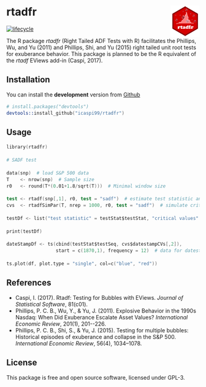 rtadfr <img src="man/figures/logo.png" align="right" width="15%" height="15%"/>
======================

[![lifecycle](https://img.shields.io/badge/lifecycle-experimental-orange.svg)](https://www.tidyverse.org/lifecycle/#experimental)


The R package *rtadfr* (Right Tailed ADF Tests with R) facilitates the Phillips, Wu, and Yu (2011) and Phillips, Shi, and Yu (2015) right tailed unit root tests for exuberance behavior. This package is planned to be the R equivalent of the *rtadf* EViews add-in (Caspi, 2017).

## Installation

You can install the **development** version from
[Github](https://github.com/icaspi99/rtadfr)

```s
# install.packages("devtools")
devtools::install_github("icaspi99/rtadfr")
```

## Usage

```s
library(rtadfr)

# SADF test

data(snp)  # load S&P 500 data
T    <- nrow(snp)  # Sample size
r0   <- round(T*(0.01+1.8/sqrt(T)))  # Minimal window size

test <- rtadf(snp[,1], r0, test = "sadf")  # estimate test statistic and date-stamping sequence
cvs  <- rtadfSimPar(T, nrep = 1000, r0, test = "sadf")  # simulate critical values and date-stamping threshold

testDf <- list("test statistic" = testStat$testStat, "critical values" = cvs$testCVs)  # test results

print(testDf)  
  
dateStampDf <- ts(cbind(testStat$testSeq, cvs$datestampCVs[,2]),
                  start = c(1870,1), frequency = 12)  # data for datestamping procedure

ts.plot(df, plot.type = "single", col=c("blue", "red"))
```

## References
  * Caspi, I. (2017). Rtadf: Testing for Bubbles with EViews. *Journal of Statistical Software*, 81(c01).
  * Phillips, P. C. B., Wu, Y., & Yu, J. (2011). Explosive Behavior in the 1990s Nasdaq: When Did Exuberance Escalate Asset Values? *International Economic Review*, 201(1), 201--226.
  * Phillips, P. C. B., Shi, S., & Yu, J. (2015). Testing for multiple bubbles: Historical episodes of exuberance and collapse in the S&P 500. *International Economic Review*, 56(4), 1034–1078.
  
  

## License

This package is free and open source software, licensed under GPL-3.
